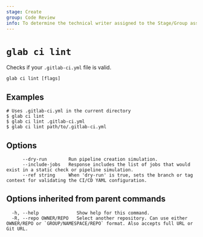 ```yaml
---
stage: Create
group: Code Review
info: To determine the technical writer assigned to the Stage/Group associated with this page, see https://about.gitlab.com/handbook/product/ux/technical-writing/#assignments
---
```


<!--
This documentation is auto generated by a script.
Please do not edit this file directly. Run `make gen-docs` instead.
-->

# `glab ci lint`

Checks if your `.gitlab-ci.yml` file is valid.

```plaintext
glab ci lint [flags]
```

## Examples

```console
# Uses .gitlab-ci.yml in the current directory
$ glab ci lint
$ glab ci lint .gitlab-ci.yml
$ glab ci lint path/to/.gitlab-ci.yml

```

## Options

```plaintext
      --dry-run        Run pipeline creation simulation.
      --include-jobs   Response includes the list of jobs that would exist in a static check or pipeline simulation.
      --ref string     When 'dry-run' is true, sets the branch or tag context for validating the CI/CD YAML configuration.
```

## Options inherited from parent commands

```plaintext
  -h, --help              Show help for this command.
  -R, --repo OWNER/REPO   Select another repository. Can use either OWNER/REPO or `GROUP/NAMESPACE/REPO` format. Also accepts full URL or Git URL.
```
